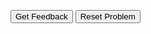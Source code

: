 <div id="hello-world-sortableTrash" class="sortable-code"></div> 
<div id="hello-world-sortable" class="sortable-code"></div> 
<div style="clear:both;"></div> 
<p> 
    <input id="hello-world-feedbackLink" value="Get Feedback" type="button" /> 
    <input id="hello-world-newInstanceLink" value="Reset Problem" type="button" /> 
</p> 
<script type="text/javascript"> 
(function(){
  var initial = "print('Hello World')";
  var parsonsPuzzle = new ParsonsWidget({
    "sortableId": "hello-world-sortable",
    "max_wrong_lines": 0,
    "grader": ParsonsWidget._graders.LineBasedGrader,
    "exec_limit": 2500,
    "can_indent": true,
    "x_indent": 50,
    "lang": "en"
  });
  parsonsPuzzle.init(initial);
  parsonsPuzzle.shuffleLines();
  $("#hello-world-newInstanceLink").click(function(event){ 
      event.preventDefault(); 
      parsonsPuzzle.shuffleLines(); 
  }); 
  $("#hello-world-feedbackLink").click(function(event){ 
      event.preventDefault(); 
      parsonsPuzzle.getFeedback(); 
  }); 
})(); 
</script>
